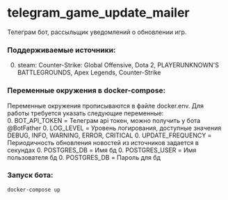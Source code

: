 # telegram_game_update_mailer
Телеграм бот, рассыльщик уведомлений о обновлении игр.  
### Поддерживаемые источники:  
0. steam: Counter-Strike: Global Offensive, Dota 2, PLAYERUNKNOWN'S BATTLEGROUNDS, Apex Legends, Counter-Strike

### Переменные окружения в docker-compose:
Переменные окружения прописываются в файле docker.env. Для работы требуется указать следующие переменные:  
0. BOT_API_TOKEN = Телеграм api токен, можно получить у бота @BotFather
0. LOG_LEVEL = Уровень логирования, доступные значения DEBUG, INFO, WARNING, ERROR, CRITICAL
0. UPDATE_FREQUENCY = Периодичность обновления новостей из источников задается в секундах
0. POSTGRES_DB = Имя бд
0. POSTGRES_USER = Имя пользователя бд
0. POSTGRES_DB = Пароль для бд

### Запуск бота:
`docker-compose up`